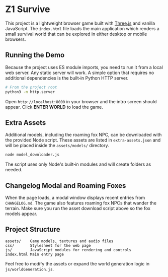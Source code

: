# Z1 Survive

This project is a lightweight browser game built with [Three.js](https://threejs.org/) and vanilla JavaScript. The `index.html` file loads the main application which renders a small survival world that can be explored in either desktop or mobile browsers.

## Running the Demo

Because the project uses ES module imports, you need to run it from a local web server. Any static server will work. A simple option that requires no additional dependencies is the built‑in Python HTTP server.

```bash
# From the project root
python3 -m http.server
```

Open `http://localhost:8000` in your browser and the intro screen should appear. Click **ENTER WORLD** to load the game.

## Extra Assets

Additional models, including the roaming fox NPC, can be downloaded with the provided Node script. These assets are listed in `extra-assets.json` and will be placed inside the `assets/models/` directory.

```bash
node model_downloader.js
```

The script uses only Node's built‑in modules and will create folders as needed.

## Changelog Modal and Roaming Foxes

When the page loads, a modal window displays recent entries from `CHANGELOG.md`. The game also features roaming fox NPCs that wander the terrain. Make sure you run the asset download script above so the fox models appear.

## Project Structure

```
assets/    Game models, textures and audio files
css/       Stylesheet for the web page
js/        JavaScript modules for rendering and controls
index.html Main entry page
```

Feel free to modify the assets or expand the world generation logic in `js/worldGeneration.js`.
